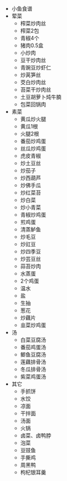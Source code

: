 - ⼩⻥⻝谱
- 荤菜
	- 榨菜炒肉丝
	- 榨菜2包
	- 青椒4个
	- 猪肉0.5盒
	- 小炒肉
	- 豆干炒肉丝
	- 青豌豆炒虾仁
	- 炒莴笋丝
	- 茭白炒肉丝
	- 苔菜干炒肉丝
	- 土豆胡萝卜炖牛腩
	- 包菜回锅肉
- 素菜
	- 黄瓜炒火腿
	- 黄瓜1根
	- 火腿2根
	- 番茄炒鸡蛋
	- 丝瓜炒鸡蛋
	- 虎皮青椒
	- 炒土豆丝
	- 炒茄子
	- 炒西葫芦
	- 炒佛手瓜
	- 炒红菜苔
	- 炒白菜
	- 炒小青菜
	- 青椒炒鸡蛋
	- 煎鸡蛋
	- 清蒸鲈鱼
	- 炒毛豆
	- 炒豇豆
	- 炒四季豆
	- 炒芸豆丝
	- 蒜苔炒肉
	- 水蒸蛋
	- 2个鸡蛋
	- 温水
	- 盐
	- 生抽
	- 葱花
	- 炒藕片
	- 韭菜炒鸡蛋
- 汤
	- 白菜豆腐汤
	- 番茄鸡蛋汤
	- 鲫鱼豆腐汤
	- 莲藕排骨汤
	- 冬瓜排骨汤
	- 紫菜鸡蛋汤
- 其它
	- 手抓饼
	- 水饺
	- 凉面
	- 干拌面
	- 汤面
	- 火锅
	- 卤菜、卤鸭脖
	- 泡菜
	- 豆豉鱼
	- 手撕鸡
	- 周黑鸭
	- 枸杞银耳羹